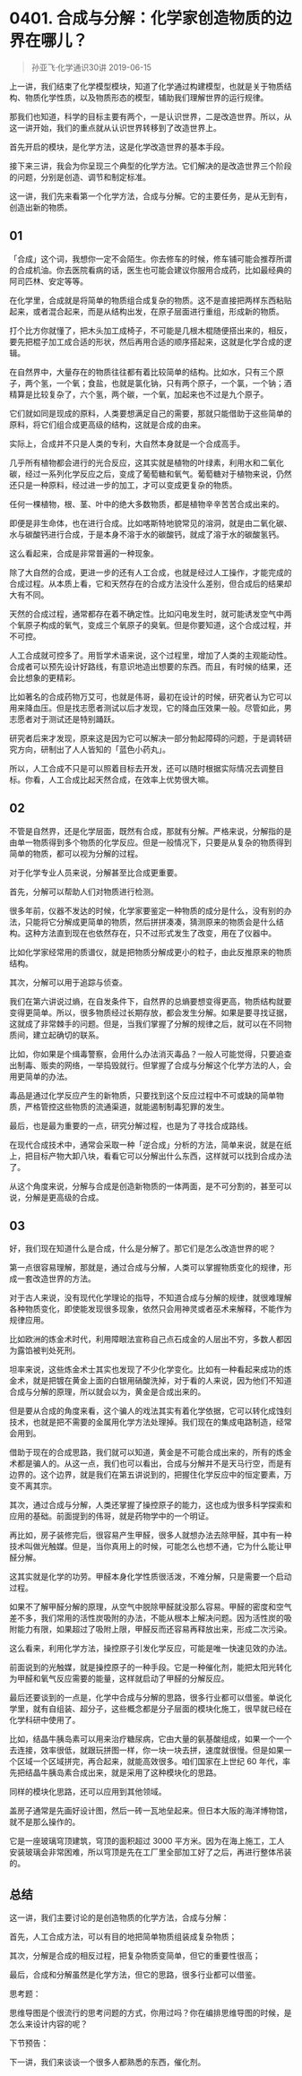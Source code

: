 # 0401. 合成与分解：化学家创造物质的边界在哪儿？
> 孙亚飞·化学通识30讲
2019-06-15

上一讲，我们结束了化学模型模块，知道了化学通过构建模型，也就是关于物质结构、物质化学性质，以及物质形态的模型，辅助我们理解世界的运行规律。

那我们也知道，科学的目标主要有两个，一是认识世界，二是改造世界。所以，从这一讲开始，我们的重点就从认识世界转移到了改造世界上。

首先开启的模块，是化学方法，这是化学改造世界的基本手段。

接下来三讲，我会为你呈现三个典型的化学方法。它们解决的是改造世界三个阶段的问题，分别是创造、调节和制定标准。

这一讲，我们先来看第一个化学方法，合成与分解。它的主要任务，是从无到有，创造出新的物质。

## 01

「合成」这个词，我想你一定不会陌生。你去修车的时候，修车铺可能会推荐所谓的合成机油。你去医院看病的话，医生也可能会建议你服用合成药，比如最经典的阿司匹林、安定等等。

在化学里，合成就是将简单的物质组合成复杂的物质。这不是直接把两样东西粘贴起来，或者混合起来，而是从结构出发，在原子层面进行重组，形成新的物质。

打个比方你就懂了，把木头加工成椅子，不可能是几根木棍随便搭出来的，相反，要先把棍子加工成合适的形状，然后再用合适的顺序搭起来，这就是化学合成的逻辑。

在自然界中，大量存在的物质往往都有着比较简单的结构。比如水，只有三个原子，两个氢，一个氧；食盐，也就是氯化钠，只有两个原子，一个氯，一个钠；酒精算是比较复杂了，六个氢，两个碳，一个氧，加起来也不过是九个原子。

它们就如同是现成的原料，人类要想满足自己的需要，那就只能借助于这些简单的原料，将它们组合成更高级的结构，这就是合成的由来。

实际上，合成并不只是人类的专利，大自然本身就是一个合成高手。

几乎所有植物都会进行的光合反应，这其实就是植物的叶绿素，利用水和二氧化碳，经过一系列化学反应之后，变成了葡萄糖和氧气。葡萄糖对于植物来说，仍然还只是一种原料，经过进一步的加工，才可以变成更复杂的物质。

任何一棵植物，根、茎、叶中的绝大多数物质，都是植物辛辛苦苦合成出来的。

即便是非生命体，也在进行合成。比如喀斯特地貌常见的溶洞，就是由二氧化碳、水与碳酸钙进行合成，于是本身不溶于水的碳酸钙，就成了溶于水的碳酸氢钙。

这么看起来，合成是非常普遍的一种现象。

除了大自然的合成，更进一步的还有人工合成，也就是经过人工操作，才能完成的合成过程。从本质上看，它和天然存在的合成方法没什么差别，但合成后的结果却大有不同。

天然的合成过程，通常都存在着不确定性。比如闪电发生时，就可能诱发空气中两个氧原子构成的氧气，变成三个氧原子的臭氧。但是你要知道，这个合成过程，并不可控。

人工合成就可控多了。用哲学术语来说，这个过程里，增加了人类的主观能动性。合成者可以预先设计好路线，有意识地造出想要的东西。而且，有时候的结果，还会比想象的更精彩。

比如著名的合成药物万艾可，也就是伟哥，最初在设计的时候，研究者认为它可以用来降血压。但是找志愿者测试以后才发现，它的降血压效果一般。尽管如此，男志愿者对于测试还是特别踊跃。

研究者后来才发现，原来这是因为它可以解决一部分勃起障碍的问题，于是调转研究方向，研制出了人人皆知的「蓝色小药丸」。

所以，人工合成不只是可以照着目标去开发，还可以随时根据实际情况去调整目标。你看，人工合成比起天然合成，在效率上优势很大嘛。

## 02

不管是自然界，还是化学层面，既然有合成，那就有分解。严格来说，分解指的是由单一物质得到多个物质的化学反应。但是一般情况下，只要是从复杂的物质得到简单的物质，都可以视为分解的过程。

对于化学专业人员来说，分解甚至比合成更重要。

首先，分解可以帮助人们对物质进行检测。

很多年前，仪器不发达的时候，化学家要鉴定一种物质的成分是什么，没有别的办法，只能将它分解成更简单的物质，然后拼拼凑凑，猜测原来的物质会是什么结构。这种方法直到现在也依然存在，只不过形式发生了改变，用在了仪器中。

比如化学家经常用的质谱仪，就是把物质分解成更小的粒子，由此反推原来的物质结构。

其次，分解可以用于追踪与侦查。

我们在第六讲说过熵，在自发条件下，自然界的总熵要想变得更高，物质结构就要变得更简单。所以，很多物质经过长期存放，都会发生分解。如果是要寻找证据，这就成了非常棘手的问题。但是，当我们掌握了分解的规律之后，就可以在不同物质间，建立起确切的联系。

比如，你如果是个缉毒警察，会用什么办法消灭毒品？一般人可能觉得，只要追查出制毒、贩卖的网络，一举捣毁就行。但掌握了合成与分解这个化学方法的人，会用更简单的办法。

毒品是通过化学反应产生的新物质，只要找到这个反应过程中不可或缺的简单物质，严格管控这些物质的流通渠道，就能遏制制毒犯罪的发生。

最后，也是最为重要的一点，研究分解过程，也是为了寻找合成路线。

在现代合成技术中，通常会采取一种「逆合成」分析的方法，简单来说，就是在纸上，把目标产物大卸八块，看看它可以分解出什么东西，这样就可以找到合成办法了。

从这个角度来说，分解与合成是创造新物质的一体两面，是不可分割的，甚至可以说，分解是更高级的合成。

## 03

好，我们现在知道什么是合成，什么是分解了。那它们是怎么改造世界的呢？

第一点很容易理解，那就是，通过合成与分解，人类可以掌握物质变化的规律，形成一套改造世界的方法。

对于古人来说，没有现代化学理论的指导，不知道合成与分解的规律，就很难理解各种物质变化，即使能发现很多现象，依然只会用神灵或者巫术来解释，不能作为规律应用。

比如欧洲的炼金术时代，利用障眼法宣称自己点石成金的人层出不穷，多数人都因为露馅被判处死刑。

坦率来说，这些炼金术士其实也发现了不少化学变化。比如有一种看起来成功的炼金术，就是把镀在黄金上面的白银用硝酸洗掉，对于看的人来说，因为他们不知道合成与分解的原理，所以就会以为，黄金是合成出来的。

但是要从合成的角度来看，这个骗人的戏法其实有着化学依据，它可以转化成蚀刻技术，也就是把不需要的金属用化学方法处理掉。我们现在的集成电路制造，经常会用到。

借助于现在的合成思路，我们就可以知道，黄金是不可能合成出来的，所有的炼金术都是骗人的。从这一点，我们也可以看出，合成与分解并不是天马行空，而是有边界的。这个边界，就是我们在第五讲说到的，把握住化学反应中的恒定要素，万变不离其宗。

其次，通过合成与分解，人类还掌握了操控原子的能力，这也成为很多科学探索和应用的基础。前面提到的伟哥，就是药物学中的一个明证。

再比如，房子装修完后，很容易产生甲醛，很多人就想办法去除甲醛，其中有一种技术叫做光触媒。但是，当你真用上的时候，可能怎么也想不通，它为什么能让甲醛分解。

这其实就是化学的功劳。甲醛本身化学性质很活泼，不难分解，只是需要一个启动过程。

如果不了解甲醛分解的原理，从空气中脱除甲醛就没那么容易。甲醛的密度和空气差不多，我们常用的活性炭吸附的办法，不能从根本上解决问题。因为活性炭的吸附能力有限，如果超过了吸附上限，甲醛反而还容易再释放出来，形成二次污染。

这么看来，利用化学方法，操控原子引发化学反应，可能是唯一快速见效的办法。

前面说到的光触媒，就是操控原子的一种手段。它是一种催化剂，能把太阳光转化为甲醛和氧气反应需要的能量，这样就启动了甲醛的分解反应。

最后还要谈到的一点是，化学中合成与分解的思路，很多行业都可以借鉴。单说化学里，就有自组装、超分子，这些概念都是分子层面的模块化施工，很早就已经在化学科研中使用了。

比如，结晶牛胰岛素可以用来治疗糖尿病，它由大量的氨基酸组成，如果一个一个去连接，效率很低，就跟玩拼图一样，你一块一块去拼，速度就很慢。但是如果一个区域一个区域拼完，再合起来，就能高效很多。咱们国家在上世纪 60 年代，率先把结晶牛胰岛素合成出来，就是采用了这种模块化的思路。

同样的模块化思路，还可以应用到其他领域。

盖房子通常是先画好设计图，然后一砖一瓦地垒起来。但日本大阪的海洋博物馆，就不是那么操作的。

它是一座玻璃穹顶建筑，穹顶的面积超过 3000 平方米。因为在海上施工，工人安装玻璃会非常困难，所以穹顶是先在工厂里全部加工好了之后，再进行整体吊装的。

## 总结

这一讲，我们主要讨论的是创造物质的化学方法，合成与分解：

首先，人工合成方法，可以有目的地把简单物质组装成复杂物质；

其次，分解是合成的相反过程，把复杂物质变简单，但它的重要性很高；

最后，合成和分解虽然是化学方法，但它的思路，很多行业都可以借鉴。

思考题：

思维导图是个很流行的思考问题的方式，你用过吗？你在编排思维导图的时候，是怎么来设计内容的呢？

下节预告：

下一讲，我们来谈谈一个很多人都熟悉的东西，催化剂。

